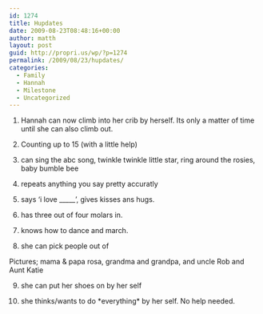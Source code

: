 ```yaml
---
id: 1274
title: Hupdates
date: 2009-08-23T08:48:16+00:00
author: matth
layout: post
guid: http://propri.us/wp/?p=1274
permalink: /2009/08/23/hupdates/
categories:
  - Family
  - Hannah
  - Milestone
  - Uncategorized
---
```

1) Hannah can now climb into her crib by herself. Its only a matter of time until she can also climb out. 

2) Counting up to 15 (with a little help)

3) can sing the abc song, twinkle twinkle little star, ring around the rosies, baby bumble bee

4) repeats anything you say pretty accuratly

5) says &#8216;i love \_____&#8217;, gives kisses ans hugs. 

6) has three out of four molars in. 

7) knows how to dance and march. 

8) she can pick people out of
  
Pictures; mama & papa rosa, grandma and grandpa, and uncle Rob and Aunt Katie

9) she can put her shoes on by her self

10) she thinks/wants to do \*everything\* by her self. No help needed.